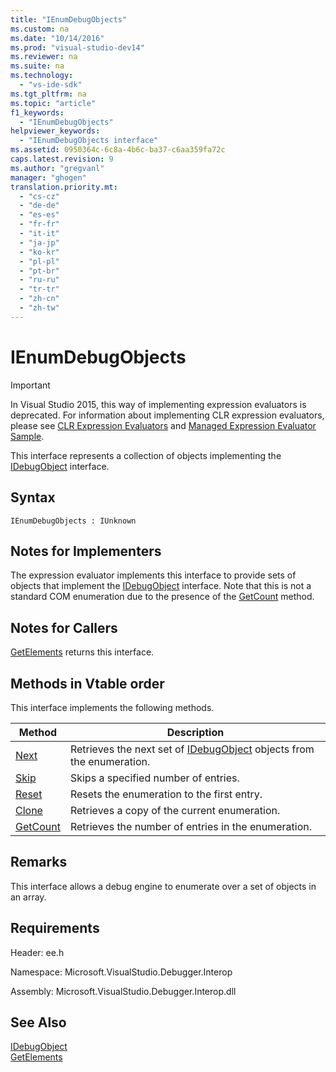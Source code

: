 ```yaml
---
title: "IEnumDebugObjects"
ms.custom: na
ms.date: "10/14/2016"
ms.prod: "visual-studio-dev14"
ms.reviewer: na
ms.suite: na
ms.technology: 
  - "vs-ide-sdk"
ms.tgt_pltfrm: na
ms.topic: "article"
f1_keywords: 
  - "IEnumDebugObjects"
helpviewer_keywords: 
  - "IEnumDebugObjects interface"
ms.assetid: 0950364c-6c8a-4b6c-ba37-c6aa359fa72c
caps.latest.revision: 9
ms.author: "gregvanl"
manager: "ghogen"
translation.priority.mt: 
  - "cs-cz"
  - "de-de"
  - "es-es"
  - "fr-fr"
  - "it-it"
  - "ja-jp"
  - "ko-kr"
  - "pl-pl"
  - "pt-br"
  - "ru-ru"
  - "tr-tr"
  - "zh-cn"
  - "zh-tw"
---
```

# IEnumDebugObjects
> [!IMPORTANT]
>  In Visual Studio 2015, this way of implementing expression evaluators is deprecated. For information about implementing CLR expression evaluators, please see [CLR Expression Evaluators](https://github.com/Microsoft/ConcordExtensibilitySamples/wiki/CLR-Expression-Evaluators) and [Managed Expression Evaluator Sample](https://github.com/Microsoft/ConcordExtensibilitySamples/wiki/Managed-Expression-Evaluator-Sample).  
  
 This interface represents a collection of objects implementing the [IDebugObject](../extensibility/idebugobject.md) interface.  
  
## Syntax  
  
```  
IEnumDebugObjects : IUnknown  
```  
  
## Notes for Implementers  
 The expression evaluator implements this interface to provide sets of objects that implement the [IDebugObject](../extensibility/idebugobject.md) interface. Note that this is not a standard COM enumeration due to the presence of the [GetCount](../extensibility/ienumdebugobjects--getcount.md) method.  
  
## Notes for Callers  
 [GetElements](../extensibility/idebugarrayobject--getelements.md) returns this interface.  
  
## Methods in Vtable order  
 This interface implements the following methods.  
  
|Method|Description|  
|------------|-----------------|  
|[Next](../extensibility/ienumdebugobjects--next.md)|Retrieves the next set of [IDebugObject](../extensibility/idebugobject.md) objects from the enumeration.|  
|[Skip](../extensibility/ienumdebugobjects--skip.md)|Skips a specified number of entries.|  
|[Reset](../extensibility/ienumdebugobjects--reset.md)|Resets the enumeration to the first entry.|  
|[Clone](../extensibility/ienumdebugobjects--clone.md)|Retrieves a copy of the current enumeration.|  
|[GetCount](../extensibility/ienumdebugobjects--getcount.md)|Retrieves the number of entries in the enumeration.|  
  
## Remarks  
 This interface allows a debug engine to enumerate over a set of objects in an array.  
  
## Requirements  
 Header: ee.h  
  
 Namespace: Microsoft.VisualStudio.Debugger.Interop  
  
 Assembly: Microsoft.VisualStudio.Debugger.Interop.dll  
  
## See Also  
 [IDebugObject](../extensibility/idebugobject.md)   
 [GetElements](../extensibility/idebugarrayobject--getelements.md)